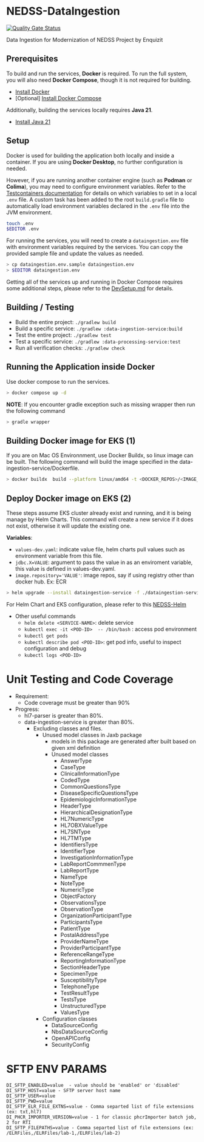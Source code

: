 # NEDSS-DataIngestion
[![Quality Gate Status](https://sonarcloud.io/api/project_badges/measure?project=CDCgov_NEDSS-DataIngestion&metric=alert_status)](https://sonarcloud.io/summary/new_code?id=CDCgov_NEDSS-DataIngestion)

Data Ingestion for Modernization of NEDSS Project by Enquizit

## Prerequisites

To build and run the services, **Docker** is required.
To run the full system, you will also need **Docker Compose**, though it is not required
for building.

- [Install Docker](https://docs.docker.com/get-docker/) 
- [Optional] [Install Docker Compose](https://docs.docker.com/compose/install/) 

Additionally, building the services locally requires **Java 21**.

- [Install Java 21](https://openjdk.org/install/)

## Setup

Docker is used for building the application both locally and inside a container.
If you are using **Docker Desktop**, no further configuration is needed.

However, if you are running another container engine (such as **Podman** or **Colima**),
you may need to configure environment variables. Refer to the
[Testcontainers documentation](https://java.testcontainers.org/supported_docker_environment/)
for details on which variables to set in a local `.env` file.  A custom task has been
added to the root `build.gradle` file to automatically load environment variables declared
in the `.env` file into the JVM environment.


```bash
touch .env
$EDITOR .env
```

For running the services, you will need to create a `dataingestion.env` file with
environment variables required by the services.  You can copy the provided sample
file and update the values as needed.

```bash
> cp dataingestion.env.sample dataingestion.env
> $EDITOR dataingestion.env
```

Getting all of the services up and running in Docker Compose requires some additional
steps, please refer to the [DevSetup.md](docs/DevSetup.md) for details.

## Building / Testing

- Build the entire project: `./gradlew build`
- Build a specific service: `./gradlew :data-ingestion-service:build`
- Test the entire project: `./gradlew test`
- Test a specific service: `./gradlew :data-processing-service:test`
- Run all verification checks: `./gradlew check`

## Running the Application inside Docker

Use docker compose to run the services.

```bash
> docker compose up -d
```

**NOTE**: If you encounter gradle exception such as missing wrapper then run the following command
```bash
> gradle wrapper
```

## Building Docker image for EKS (1)
If you are on Mac OS Environnment, use Docker Buildx, so linux image can be built.  The following
command will build the image specified in the data-ingestion-service/Dockerfile.

```bash
> docker buildx  build --platform linux/amd64 -t <DOCKER_REPOS>/<IMAGE_NAME>:<VERSION> -f data-ingestion-service/Dockerfile . --push
```

## Deploy Docker image on EKS (2)
These steps assume EKS cluster already exist and running, and it is being manage by Helm
Charts. This command will create a new service if it does not exist, otherwise it will
update the existing one.

**Variables**:
  - `values-dev.yaml`: indicate value file, helm charts pull values such as environment variable from this file.
  - `jdbc.X=VALUE`: argument to pass the value in as an enviroment variable, this value is defined in values-dev.yaml.
  - `image.repository='VALUE'`: image repos, say if using registry other than docker hub. Ex: ECR


```bash
> helm upgrade --install dataingestion-service -f ./dataingestion-service/values-dev.yaml --set jdbc.dbserver='VALUE',jdbc.dbname='VALUE',jdbc.username='VALUE',jdbc.password='VALUE',jdbc.nbs.dbserver='VALUE',jdbc.nbs.dbname='VALUE',jdbc.nbs.username='VALUE',jdbc.nbs.password='VALUE',kafka.cluster='VALUE' dataingestion-service
```
For Helm Chart and EKS configuration, please refer to this
[NEDSS-Helm](https://github.com/CDCgov/NEDSS-Helm)
- Other useful commands
    -  ```helm delete <SERVICE-NAME>```: delete service
    -  ```kubectl exec -it <POD-ID>  -- /bin/bash``` : access pod environment
    -  ```kubectl get pods```
    -  ```kubectl describe pod <POD-ID>```: get pod info, useful to inspect configuration and debug
    -  ```kubectl logs <POD-ID>```
     
# Unit Testing and Code Coverage
- Requirement:
  - Code coverage must be greater than 90%
- Progress:
  - hl7-parser is greater than 80%.
  - data-ingestion-service is greater than 80%.
    - Excluding classes and files.
      - Unused model classes in Jaxb package
        - models in this package are generated after built based on given xml definition
        - Unused model classes
          -    AnswerType
          -    CaseType
          -    ClinicalInformationType
          -    CodedType
          -    CommonQuestionsType
          -    DiseaseSpecificQuestionsType
          -    EpidemiologicInformationType
          -    HeaderType
          -    HierarchicalDesignationType
          -    HL7NumericType
          -    HL7OBXValueType
          -    HL7SNType
          -    HL7TMType
          -    IdentifiersType
          -    IdentifierType
          -    InvestigationInformationType
          -    LabReportCommmenType
          -    LabReportType
          -    NameType
          -    NoteType
          -    NumericType
          -    ObjectFactory
          -    ObservationsType
          -    ObservationType
          -    OrganizationParticipantType
          -    ParticipantsType
          -    PatientType
          -    PostalAddressType
          -    ProviderNameType
          -    ProviderParticipantType
          -    ReferenceRangeType
          -    ReportingInformationType
          -    SectionHeaderType
          -    SpecimenType
          -    SusceptibilityType
          -    TelephoneType
          -    TestResultType
          -    TestsType
          -    UnstructuredType
          -    ValuesType
      - Configuration classes
        -  DataSourceConfig
        -  NbsDataSourceConfig
        -  OpenAPIConfig
        -  SecurityConfig

# SFTP ENV PARAMS
    DI_SFTP_ENABLED=value  - value should be 'enabled' or 'disabled'
    DI_SFTP_HOST=value - SFTP server host name
    DI_SFTP_USER=value
    DI_SFTP_PWD=value
    DI_SFTP_ELR_FILE_EXTNS=value - Comma separted list of file extensions (ex: txt,hl7)
    DI_PHCR_IMPORTER_VERSION=value - 1 for classic phcrImporter batch job, 2 for RTI
    DI_SFTP_FILEPATHS=value - Comma separted list of file extensions (ex: /ELRFiles,/ELRFiles/lab-1,/ELRFiles/lab-2)
